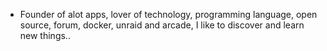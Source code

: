- Founder of alot apps, lover of technology, programming language, open source, forum, docker, unraid and arcade, I like to discover and learn new things..
  <br>









































































































































































































































































































































































































































































































































































































































































































































































































































































































































































































































































































































































































































































































































































































































































































































































































































































































































































































































































































































































































































































































































































































































































































































































































































































































































































































































































































































































































































































































































































































































































































































































































































































































































































































































































































































































































































































































































































































































































































































































































































































































































































































































































































































































































































































































































































































































































































































































































































































































































































































































































































































































































































































































































































































































































